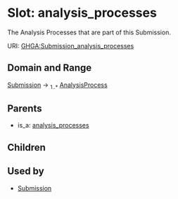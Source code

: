 
# Slot: analysis_processes


The Analysis Processes that are part of this Submission.

URI: [GHGA:Submission_analysis_processes](https://w3id.org/GHGA/Submission_analysis_processes)


## Domain and Range

[Submission](Submission.md) &#8594;  <sub>1..\*</sub> [AnalysisProcess](AnalysisProcess.md)

## Parents

 *  is_a: [analysis_processes](analysis_processes.md)

## Children


## Used by

 * [Submission](Submission.md)
